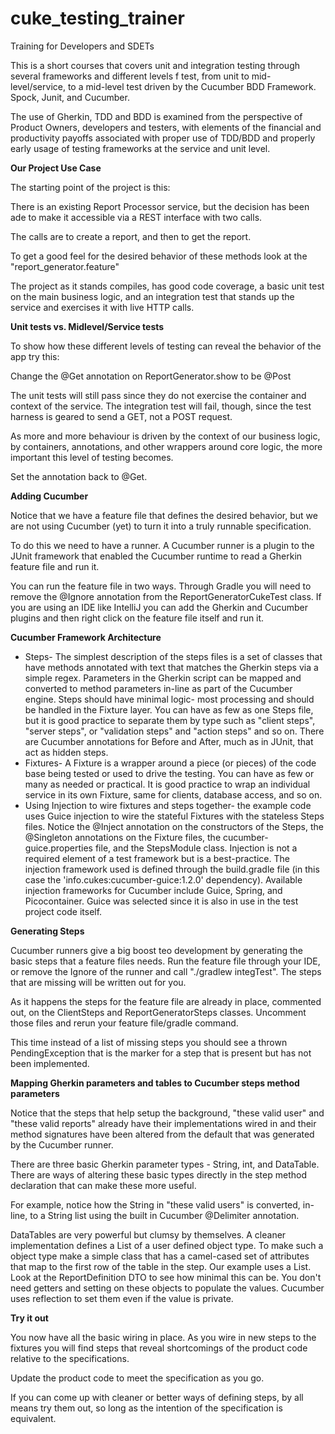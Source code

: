 cuke_testing_trainer
====================

Training for Developers and SDETs


This is a short courses that covers unit and integration testing through several frameworks and
different levels f test, from unit to mid-level/service, to a mid-level test driven by the Cucumber BDD
Framework.
Spock, Junit, and Cucumber.

The use of Gherkin, TDD and BDD is examined from the perspective of Product Owners, developers and testers, with 
elements of the financial and productivity payoffs associated with proper use of TDD/BDD and properly early usage of
testing frameworks at the service and unit level.


__Our Project Use Case__

The starting point of the project is this:

There is an existing Report Processor service, but the decision has been ade to make it
accessible via a REST interface with two calls.

The calls are to create a report, and then to get the report.

To get a good feel for the desired behavior of these methods look at the "report_generator.feature"

The project as it stands compiles, has good code coverage, a basic unit test on the main
 business logic, and an integration test that stands up the service and exercises it with live
 HTTP calls.

__Unit tests vs. Midlevel/Service tests__

 To show how these different levels of testing can reveal the behavior of the app try this:

 Change the @Get annotation on ReportGenerator.show to be @Post

 The unit tests will still pass since they do not exercise the container and context of the service.
 The integration test will fail, though, since the test harness is geared to send a GET, not a POST
  request.

 As more and more behaviour is driven by the context of our business logic, by containers, annotations, and
 other wrappers around core logic, the more important this level of testing becomes.

 Set the annotation back to @Get.

__Adding Cucumber__

 Notice that we have a feature file that defines the desired behavior, but we are not using Cucumber (yet)
 to turn it into a truly runnable specification.

To do this we need to have a runner.  A Cucumber runner is a plugin to the JUnit framework that enabled
the Cucumber runtime to read a Gherkin feature file and run it.

You can run the feature file in two ways.  Through Gradle you will need to remove the @Ignore annotation from
the ReportGeneratorCukeTest class.  If you are using an IDE like IntelliJ you can add the
Gherkin and Cucumber plugins and then right click on the feature file itself and run it.

__Cucumber Framework Architecture__

* Steps- The simplest description of the steps files is a set of classes that have methods annotated
  with text that matches the Gherkin steps via a simple regex.  Parameters in the Gherkin script
  can be mapped and converted to method parameters in-line as part of the Cucumber engine.
  Steps should have minimal logic- most processing and should be handled in the Fixture layer.
  You can have as few as one Steps file, but it is good practice to separate them by type such as
  "client steps", "server steps", or "validation steps" and "action steps"  and so on.  There are
  Cucumber annotations for Before and After, much as in JUnit, that act as hidden steps.
* Fixtures- A Fixture is a wrapper around a piece (or pieces) of the code base being tested or used
 to drive the testing.  You can have as few or many as needed or practical.  It is good practice to wrap
 an individual service in its own Fixture, same for clients, database access, and so on.
* Using Injection to wire fixtures and steps together- the example code uses Guice injection to wire
the stateful Fixtures with the stateless Steps files.  Notice the @Inject annotation on the constructors
of the Steps, the @Singleton annotations on the Fixture files, the cucumber-guice.properties file, and the
StepsModule class.  Injection is not a required element of a test framework but is a best-practice.  The
injection framework used is defined through the build.gradle file (in this case the 'info.cukes:cucumber-guice:1.2.0'
dependency).  Available injection frameworks for Cucumber include Guice, Spring, and Picocontainer.
Guice was selected since it is also in use in the test project code itself.

__Generating Steps__

Cucumber runners give a big boost teo development by generating the basic steps that a feature files
needs.  Run the feature file through your IDE, or remove the Ignore of the runner and call "./gradlew
integTest".  The steps that are missing will be written out for you.

As it happens the steps for the feature file are already in place, commented out, on the ClientSteps
and ReportGeneratorSteps classes.  Uncomment those files and rerun your feature file/gradle command.

This time instead of a list of missing steps you should see a thrown PendingException that is the marker
for a step that is present but has not been implemented.

__Mapping Gherkin parameters and tables to Cucumber steps method parameters__

Notice that the steps that help setup the background, "these valid user" and "these valid reports"
already have their implementations wired in and their method signatures have been altered from the
default that was generated by the Cucumber runner.

There are three basic Gherkin parameter types - String, int, and DataTable.  There are ways of altering these
basic types directly in the step method declaration that can make these more useful.

For example, notice how the String in "these valid users" is converted, in-line, to a String list using the
built in Cucumber @Delimiter annotation.

DataTables are very powerful but clumsy by themselves.  A cleaner implementation defines a List of a
 user defined object type.  To make such a object type make a simple class that has a camel-cased set of
 attributes that map to the first row of the table in the step.   Our example uses a List<ReportDefinition>.
 Look at the ReportDefinition DTO to see how minimal this can be.  You don't need getters and setting on these objects
 to populate the values.  Cucumber uses reflection to set them even if the value is private.


__Try it out__

You now have all the basic wiring in place.  As you wire in new steps to the fixtures you will find steps
that reveal shortcomings of the product code relative to the specifications.

Update the product code to meet the specification as you go.

 If you can come up with cleaner or better ways of defining steps, by all means try them out, so
  long as the intention of the specification is equivalent.






